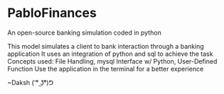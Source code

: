 # PabloFinances
An open-source banking simulation coded in python

This model simulates a client to bank interaction through a banking application
It uses an integration of python and sql to achieve the task
Concepts used: File Handling, mysql Interface w/ Python, User-Defined Function
Use the application in the terminal for a better experience

~Daksh ( ͝° ͜ʖ͡°)ᕤ
